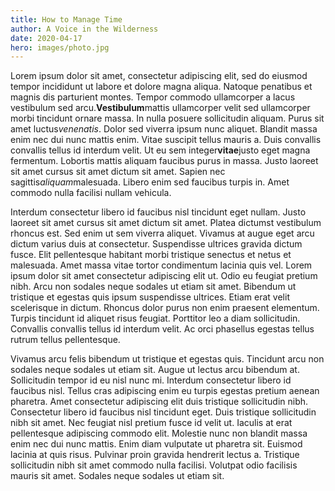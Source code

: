 ```yaml
---
title: How to Manage Time
author: A Voice in the Wilderness
date: 2020-04-17
hero: images/photo.jpg
---
```

<!--StartFragment-->

Lorem ipsum dolor sit amet, consectetur adipiscing elit, sed do eiusmod tempor incididunt ut labore et dolore magna aliqua. Natoque penatibus et magnis dis parturient montes. Tempor commodo ullamcorper a lacus vestibulum sed arcu.**Vestibulum**mattis ullamcorper velit sed ullamcorper morbi tincidunt ornare massa. In nulla posuere sollicitudin aliquam. Purus sit amet luctus*venenatis*. Dolor sed viverra ipsum nunc aliquet. Blandit massa enim nec dui nunc mattis enim. Vitae suscipit tellus mauris a. Duis convallis convallis tellus id interdum velit. Ut eu sem integer**vitae**justo eget magna fermentum. Lobortis mattis aliquam faucibus purus in massa. Justo laoreet sit amet cursus sit amet dictum sit amet. Sapien nec sagittis*aliquam*malesuada. Libero enim sed faucibus turpis in. Amet commodo nulla facilisi nullam vehicula.

Interdum consectetur libero id faucibus nisl tincidunt eget nullam. Justo laoreet sit amet cursus sit amet dictum sit amet. Platea dictumst vestibulum rhoncus est. Sed enim ut sem viverra aliquet. Vivamus at augue eget arcu dictum varius duis at consectetur. Suspendisse ultrices gravida dictum fusce. Elit pellentesque habitant morbi tristique senectus et netus et malesuada. Amet massa vitae tortor condimentum lacinia quis vel. Lorem ipsum dolor sit amet consectetur adipiscing elit ut. Odio eu feugiat pretium nibh. Arcu non sodales neque sodales ut etiam sit amet. Bibendum ut tristique et egestas quis ipsum suspendisse ultrices. Etiam erat velit scelerisque in dictum. Rhoncus dolor purus non enim praesent elementum. Turpis tincidunt id aliquet risus feugiat. Porttitor leo a diam sollicitudin. Convallis convallis tellus id interdum velit. Ac orci phasellus egestas tellus rutrum tellus pellentesque.

Vivamus arcu felis bibendum ut tristique et egestas quis. Tincidunt arcu non sodales neque sodales ut etiam sit. Augue ut lectus arcu bibendum at. Sollicitudin tempor id eu nisl nunc mi. Interdum consectetur libero id faucibus nisl. Tellus cras adipiscing enim eu turpis egestas pretium aenean pharetra. Amet consectetur adipiscing elit duis tristique sollicitudin nibh. Consectetur libero id faucibus nisl tincidunt eget. Duis tristique sollicitudin nibh sit amet. Nec feugiat nisl pretium fusce id velit ut. Iaculis at erat pellentesque adipiscing commodo elit. Molestie nunc non blandit massa enim nec dui nunc mattis. Enim diam vulputate ut pharetra sit. Euismod lacinia at quis risus. Pulvinar proin gravida hendrerit lectus a. Tristique sollicitudin nibh sit amet commodo nulla facilisi. Volutpat odio facilisis mauris sit amet. Sodales neque sodales ut etiam sit.

<!--EndFragment-->